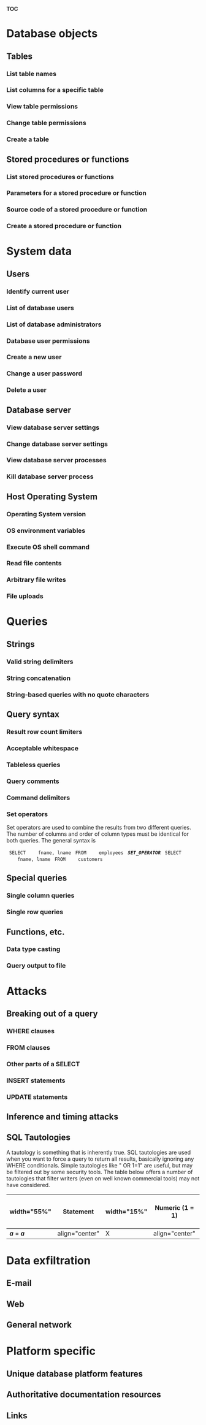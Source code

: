 __TOC__

# Database objects

## Tables

### List table names

### List columns for a specific table

### View table permissions

### Change table permissions

### Create a table

## Stored procedures or functions

### List stored procedures or functions

### Parameters for a stored procedure or function

### Source code of a stored procedure or function

### Create a stored procedure or function

# System data

## Users

### Identify current user

### List of database users

### List of database administrators

### Database user permissions

### Create a new user

### Change a user password

### Delete a user

## Database server

### View database server settings

### Change database server settings

### View database server processes

### Kill database server process

## Host Operating System

### Operating System version

### OS environment variables

### Execute OS shell command

### Read file contents

### Arbitrary file writes

### File uploads

# Queries

## Strings

### Valid string delimiters

### String concatenation

### String-based queries with no quote characters

## Query syntax

### Result row count limiters

### Acceptable whitespace

### Tableless queries

### Query comments

### Command delimiters

### Set operators

Set operators are used to combine the results from two different
queries. The number of columns and order of column types must be
identical for both queries. The general syntax is

` SELECT`
`    fname, lname`
` FROM`
`    employees`
` `***`SET_OPERATOR`***
` SELECT`
`    fname, lname`
` FROM`
`    customers`

## Special queries

### Single column queries

### Single row queries

## Functions, etc.

### Data type casting

### Query output to file

# Attacks

## Breaking out of a query

### WHERE clauses

### FROM clauses

### Other parts of a SELECT

### INSERT statements

### UPDATE statements

## Inference and timing attacks

## SQL Tautologies

A tautology is something that is inherently true. SQL tautologies are
used when you want to force a query to return all results, basically
ignoring any WHERE conditionals. Simple tautologies like " OR 1=1" are
useful, but may be filtered out by some security tools. The table below
offers a number of tautologies that filter writers (even on well known
commercial tools) may not have considered.

| width="55%"       | Statement      | width="15%" | Numeric (1 = 1) | width="15%" | String ('a' = 'a') | width="15%" | Binary (0x1 = 0x1) |
| ----------------- | -------------- | ----------- | --------------- | ----------- | ------------------ | ----------- | ------------------ |
| ***a*** = ***a*** | align="center" | X           | align="center"  | X           | align="center"     | X           |                    |

# Data exfiltration

## E-mail

## Web

## General network

# Platform specific

## Unique database platform features

## Authoritative documentation resources

## Links